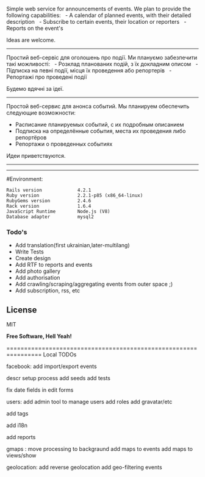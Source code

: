 Simple web service for announcements of events.
We plan to provide the following capabilities:
  - A calendar of planned events, with their detailed description
  - Subscribe to certain events, their location or reporters
  - Reports on the event's

Ideas are welcome.

-------------------

Простий веб-сервіс для оголошень про події.
Ми плануємо забезпечити такі можливості:
  - Розклад планованих подій, з їх докладним описом
  - Підписка на певні події, місця їх проведення або репортерів
  - Репортажі про проведені події

Будемо вдячні за ідеї.

-------------------

Простой веб-сервис для анонса событий.
Мы планируем обеспечить следующие возможности:
 - Расписание планируемых событий, с их подробным описанием
 - Подписка на определённые события, места их проведения либо репортёров
 - Репортажи о проведенных событиях

Идеи приветствуются.

-------------------


-------------------

#Environment:
```
Rails version             4.2.1
Ruby version              2.2.1-p85 (x86_64-linux)
RubyGems version          2.4.6
Rack version              1.6.4
JavaScript Runtime        Node.js (V8)
Database adapter          mysql2

```

### Todo's
 - Add translation(first ukrainian,later-multilang)
 - Write Tests
 - Create design
 - Add RTF to reports and events
 - Add photo gallery
 - Add authorisation
 - Add crawling/scraping/aggregating events from outer space ;)
 - Add subscription, rss, etc

License
----

MIT


**Free Software, Hell Yeah!**

================================================================
Local TODOs

facebook:
add import/export events

descr setup process
add seeds
add tests

fix date fields in edit forms

users:
add admin tool to manage users
add roles
add gravatar/etc

add tags

add i18n

add reports

gmaps :
move processing to backgraund
add maps to events
add maps to views/show

geolocation:
add reverse geolocation
add geo-filtering events
